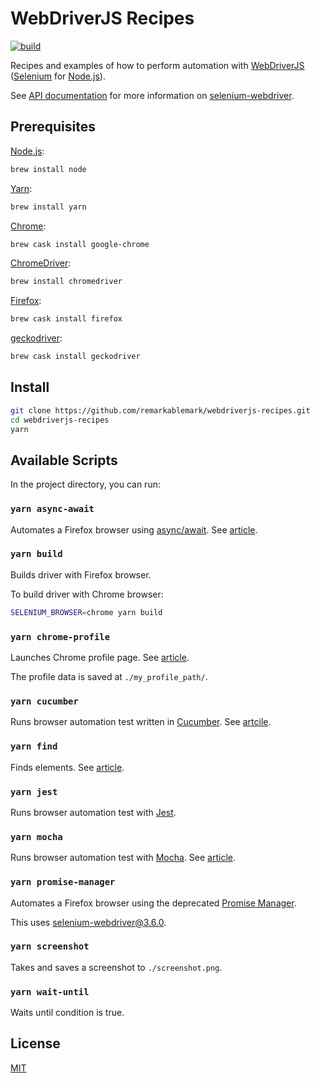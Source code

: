 # WebDriverJS Recipes

[![build](https://github.com/remarkablemark/webdriverjs-recipes/actions/workflows/build.yml/badge.svg)](https://github.com/remarkablemark/webdriverjs-recipes/actions/workflows/build.yml)

Recipes and examples of how to perform automation with [WebDriverJS](https://github.com/SeleniumHQ/selenium/wiki/WebDriverJs) ([Selenium](https://www.selenium.dev/) for [Node.js](https://nodejs.org/)).

See [API documentation](https://www.selenium.dev/selenium/docs/api/javascript/index.html) for more information on [selenium-webdriver](https://www.npmjs.com/package/selenium-webdriver).

## Prerequisites

[Node.js](https://nodejs.org/en/download/):

```sh
brew install node
```

[Yarn](https://classic.yarnpkg.com/en/docs/install/#mac-stable):

```sh
brew install yarn
```

[Chrome](https://www.google.com/chrome/):

```sh
brew cask install google-chrome
```

[ChromeDriver](https://chromedriver.chromium.org/downloads):

```sh
brew install chromedriver
```

[Firefox](https://www.mozilla.org/en-US/firefox/new/):

```sh
brew cask install firefox
```

[geckodriver](https://github.com/mozilla/geckodriver/releases):

```sh
brew cask install geckodriver
```

## Install

```sh
git clone https://github.com/remarkablemark/webdriverjs-recipes.git
cd webdriverjs-recipes
yarn
```

## Available Scripts

In the project directory, you can run:

### `yarn async-await`

Automates a Firefox browser using [async/await](https://javascript.info/async-await). See [article](https://b.remarkabl.org/34tlEFy).

### `yarn build`

Builds driver with Firefox browser.

To build driver with Chrome browser:

```sh
SELENIUM_BROWSER=chrome yarn build
```

### `yarn chrome-profile`

Launches Chrome profile page. See [article](https://b.remarkabl.org/2PcaLmy).

The profile data is saved at `./my_profile_path/`.

### `yarn cucumber`

Runs browser automation test written in [Cucumber](https://github.com/cucumber/cucumber-js). See [artcile](https://b.remarkabl.org/34pXj3b).

### `yarn find`

Finds elements. See [article](https://b.remarkabl.org/3dcXiCT).

### `yarn jest`

Runs browser automation test with [Jest](https://jestjs.io/).

### `yarn mocha`

Runs browser automation test with [Mocha](https://mochajs.org/). See [article](https://b.remarkabl.org/2bbW9M2).

### `yarn promise-manager`

Automates a Firefox browser using the deprecated [Promise Manager](https://github.com/SeleniumHQ/selenium/wiki/WebDriverJs).

This uses [selenium-webdriver@3.6.0](https://www.npmjs.com/package/selenium-webdriver/v/3.6.0).

### `yarn screenshot`

Takes and saves a screenshot to `./screenshot.png`.

### `yarn wait-until`

Waits until condition is true.

## License

[MIT](LICENSE)
